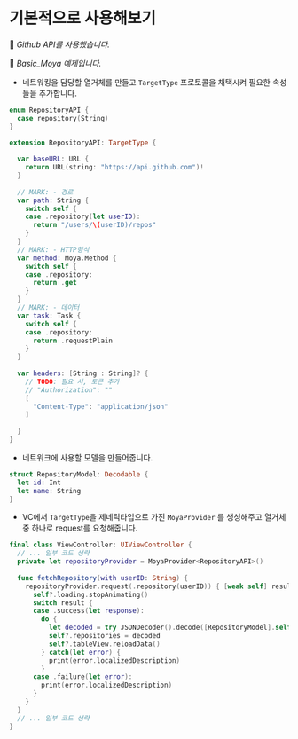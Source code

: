 # 기본적으로 사용해보기

🚀 *Github API를 사용했습니다.*

🚀 *Basic_Moya 예제입니다.*

- 네트워킹을 담당할 열거체를 만들고 `TargetType` 프로토콜을 채택시켜 필요한 속성들을 추가합니다.

```swift
enum RepositoryAPI {
  case repository(String)
}

extension RepositoryAPI: TargetType {
  
  var baseURL: URL {
    return URL(string: "https://api.github.com")!
  }
  
  // MARK: - 경로
  var path: String {
    switch self {
    case .repository(let userID):
      return "/users/\(userID)/repos"
    }
  }
  // MARK: - HTTP형식
  var method: Moya.Method {
    switch self {
    case .repository:
      return .get
    }
  }
  // MARK: - 데이터
  var task: Task {
    switch self {
    case .repository:
      return .requestPlain
    }
  }
  
  var headers: [String : String]? {
    // TODO: 필요 시, 토큰 추가
    // "Authorization": ""
    [
      "Content-Type": "application/json"
    ]
    
  }
}
```

- 네트워크에 사용할 모델을 만들어줍니다.

```swift
struct RepositoryModel: Decodable {
  let id: Int
  let name: String 
}
```


- VC에서 `TargetType`을 제네릭타입으로 가진  `MoyaProvider` 를 생성해주고 열거체 중 하나로 request를 요청해줍니다.

```swift
final class ViewController: UIViewController {
  // ... 일부 코드 생략   
  private let repositoryProvider = MoyaProvider<RepositoryAPI>()
  
  func fetchRepository(with userID: String) {
    repositoryProvider.request(.repository(userID)) { [weak self] result in
      self?.loading.stopAnimating()
      switch result {
      case .success(let response):
        do {
          let decoded = try JSONDecoder().decode([RepositoryModel].self, from: response.data)
          self?.repositories = decoded
          self?.tableView.reloadData()
        } catch(let error) {
          print(error.localizedDescription)
        }
      case .failure(let error):
        print(error.localizedDescription)
      }
    }
  }
  // ... 일부 코드 생략   
}
```

